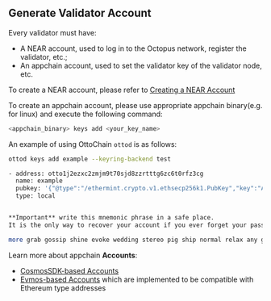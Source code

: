 ## Generate Validator Account

Every validator must have:
* A NEAR account, used to log in to the Octopus network, register the validator, etc.;
* An appchain account, used to set the validator key of the validator node, etc.

To create a NEAR account, please refer to [Creating a NEAR Account](https://docs.near.org/concepts/basics/accounts/creating-accounts)

To create an appchain account, please use appropriate appchain binary(e.g. for linux) and execute the following command:

```bash
<appchain_binary> keys add <your_key_name>
```

An example of using OttoChain `ottod` is as follows:

```bash
ottod keys add example --keyring-backend test

- address: otto1j2ezxc2zmjm9t70sjd8zzrtttg6zc6t0rfz3cg
  name: example
  pubkey: '{"@type":"/ethermint.crypto.v1.ethsecp256k1.PubKey","key":"AwiNzqam4uMU4TrOutZej/EHzuSRtThyu1GJI0UdqAqT"}'
  type: local


**Important** write this mnemonic phrase in a safe place.
It is the only way to recover your account if you ever forget your password.

more grab gossip shine evoke wedding stereo pig ship normal relax any gym brand assume dilemma light brand black verb segment once misery chase
```

Learn more about appchain **Accounts**:

* [CosmosSDK-based Accounts](https://docs.cosmos.network/main/learn/beginner/accounts)
* [Evmos-based Accounts](https://docs.evmos.org/protocol/concepts/accounts) which are implemented to be compatible with Ethereum type addresses